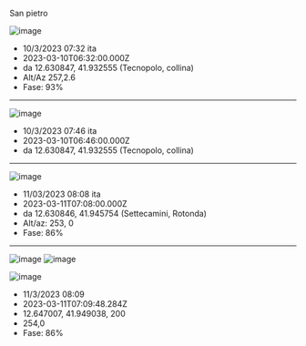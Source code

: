San pietro


![image](https://user-images.githubusercontent.com/1620953/212391194-cc150597-8836-41cc-acb5-8fd99298bdab.png)

- 10/3/2023 07:32 ita
- 2023-03-10T06:32:00.000Z
- da 12.630847,  41.932555  (Tecnopolo, collina)
- Alt/Az 257,2.6 
- Fase: 93%

---------

![image](https://user-images.githubusercontent.com/1620953/212393538-68b1156e-0ee6-4b72-bfe3-d589e51551a1.png)


- 10/3/2023 07:46 ita
- 2023-03-10T06:46:00.000Z
- da  12.630847,  41.932555 (Tecnopolo, collina)


---------

![image](https://user-images.githubusercontent.com/1620953/212392874-39deec16-5474-4be4-8e35-6bdd3e186eee.png)

- 11/03/2023 08:08 ita
- 2023-03-11T07:08:00.000Z
- da 12.630846, 41.945754 (Settecamini, Rotonda)
- Alt/az: 253, 0
- Fase: 86%

-----------

![image](https://user-images.githubusercontent.com/1620953/212405224-656e3aa1-add3-4f97-b37d-45a0f47bca93.png)   ![image](https://user-images.githubusercontent.com/1620953/212405168-8b654cad-5d39-4fbc-a6be-086e9d5be077.png)


![image](https://user-images.githubusercontent.com/1620953/212405604-6b717f6d-8fb4-453e-945f-e6b9aa5630a6.png)

 - 11/3/2023 08:09
 - 2023-03-11T07:09:48.284Z
 - 12.647007,   41.949038, 200
 - 254,0
 - Fase: 86%
